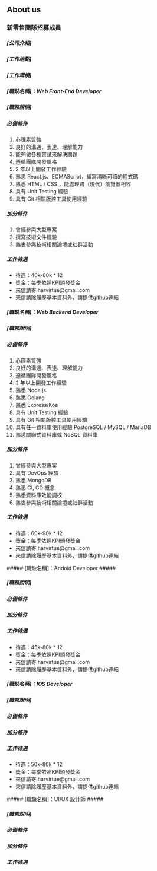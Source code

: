 ## About us
### 新零售團隊招募成員
##### [公司介紹]
##### [工作地點]
##### [工作環境]

##### [職缺名稱]：Web Front-End Developer
##### [職務說明]
##### 必備條件
<ol>
  <li>心理素質強</li>
  <li>良好的溝通、表達、理解能力</li>
  <li>能夠做各種嘗試來解決問題</li>
  <li>遵循團隊開發風格</li>
  <li>2 年以上開發工作經驗</li>
  <li>熟悉 React.js、ECMAScript，編寫清晰可讀的程式碼</li>
  <li>熟悉 HTML / CSS ，能處理跨（現代）瀏覽器相容</li>
  <li>具有 Unit Testing 經驗</li>
  <li>具有 Git 相關版控工具使用經驗</li>
</ol>  

##### 加分條件 #####

<ol>
  <li>曾經參與大型專案</li>
  <li>撰寫技術文件經驗</li>
  <li>熱衷參與技術相關論壇或社群活動</li>
</ol>

##### 工作待遇 #####

<ul>
  <li>待遇：40k-80k * 12</li>
  <li>獎金：每季依照KPI頒發獎金</li>
  <li>來信請寄 harvirtue@gmail.com</li>
  <li>來信請除履歷基本資料外，請提供github連結</li>
</ul>

##### [職缺名稱]：Web Backend Developer #####

##### [職務說明] #####

##### 必備條件 #####

<ol>
  <li>心理素質強</li>
  <li>良好的溝通、表達、理解能力</li>
  <li>遵循團隊開發風格</li>
  <li>2 年以上開發工作經驗</li>
  <li>熟悉 Node.js</li>
  <li>熟悉 Golang</li>
  <li>熟悉 Express/Koa</li>
  <li>具有 Unit Testing 經驗</li>
  <li>具有 Git 相關版控工具使用經驗</li>
  <li>具有任一資料庫使用經驗 PostgreSQL / MySQL / MariaDB</li>
  <li>熟悉關聯式資料庫或 NoSQL 資料庫</li>
</ol>  

##### 加分條件 #####

<ol>
  <li>曾經參與大型專案</li>
  <li>具有 DevOps 經驗</li>
  <li>熟悉 MongoDB</li>
  <li>熟悉 CI, CD 概念</li>
  <li>熟悉資料庫效能調校</li>
  <li>熱衷參與技術相關論壇或社群活動</li>
</ol>

##### 工作待遇 #####

<ul>
  <li>待遇：60k-90k * 12</li>
  <li>獎金：每季依照KPI頒發獎金</li>
  <li>來信請寄 harvirtue@gmail.com</li>
  <li>來信請除履歷基本資料外，請提供github連結</li>
</ul>
##### [職缺名稱]：Andoid Developer #####

##### [職務說明] #####

##### 必備條件 #####

##### 加分條件 #####

##### 工作待遇 #####

<ul>
  <li>待遇：45k-80k * 12</li>
  <li>獎金：每季依照KPI頒發獎金</li>
  <li>來信請寄 harvirtue@gmail.com</li>
  <li>來信請除履歷基本資料外，請提供github連結</li>
</ul>

##### [職缺名稱]：IOS Developer #####

##### [職務說明] #####

##### 必備條件 #####

##### 加分條件 #####

##### 工作待遇 #####

<ul>
  <li>待遇：50k-80k * 12</li>
  <li>獎金：每季依照KPI頒發獎金</li>
  <li>來信請寄 harvirtue@gmail.com</li>
  <li>來信請除履歷基本資料外，請提供github連結</li>
</ul>
##### [職缺名稱]：UI/UX 設計師 #####

##### [職務說明] #####

##### 必備條件 #####

##### 加分條件 #####

##### 工作待遇 #####

